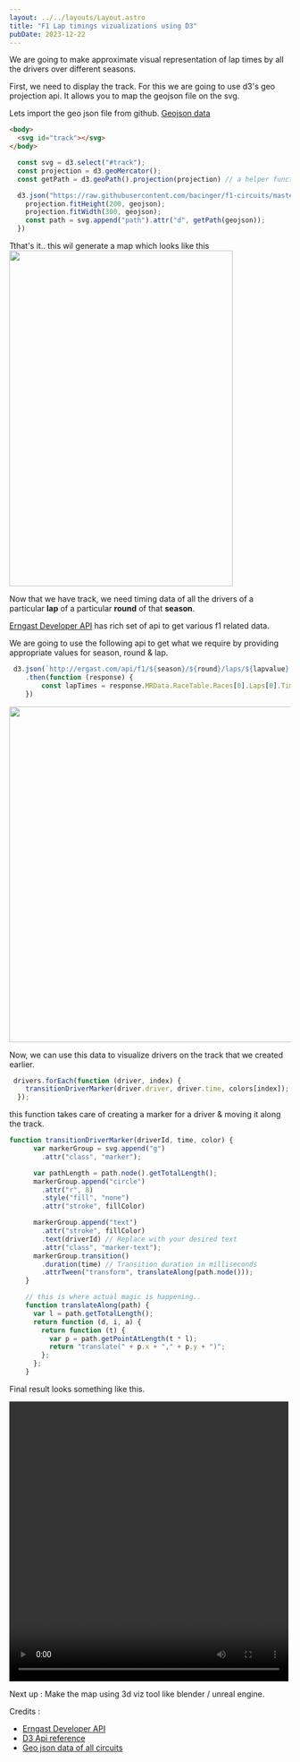 ```yaml
---
layout: ../../layouts/Layout.astro
title: "F1 Lap timings vizualizations using D3"
pubDate: 2023-12-22
---
```

We are going to make approximate visual representation of lap times by all the drivers over different seasons.

First, we need to display the track. For this we are going to use d3's geo projection api.
It allows you to map the geojson file on the svg.

Lets import the geo json file from github. 
[Geojson data](https://raw.githubusercontent.com/bacinger/f1-circuits/master/circuits)

```html
<body>
  <svg id="track"></svg>
</body>
```

```javascript
  const svg = d3.select("#track");
  const projection = d3.geoMercator();
  const getPath = d3.geoPath().projection(projection) // a helper function to get the path from the projected data.

  d3.json("https://raw.githubusercontent.com/bacinger/f1-circuits/master/circuits/gb-1948.geojson").then(function (geojson) {
    projection.fitHeight(200, geojson);
    projection.fitWidth(300, geojson);
    const path = svg.append("path").attr("d", getPath(geojson));
  })
```

Tthat's it.. this wil generate a map which looks like this
<img src="/images/track.png"  width="400" height="600" />

Now that we have track, we need timing data of all the drivers of a particular <b>lap</b> of a particular <b>round</b> of that <b>season</b>.

[Erngast Developer API](http://ergast.com/mrd/) has rich set of api to get various f1 related data.

We are going to use the following api to get what we require by providing appropriate values for season, round & lap.

```javascript
 d3.json(`http://ergast.com/api/f1/${season}/${round}/laps/${lapvalue}.json`)
    .then(function (response) {
        const lapTimes = response.MRData.RaceTable.Races[0].Laps[0].Timings;
    })
```

<img src="/images/timings.png"  width="800" height="600" />

Now, we can use this data to visualize drivers on the track that we created earlier.

```javascript
 drivers.forEach(function (driver, index) {
    transitionDriverMarker(driver.driver, driver.time, colors[index]);
  });
```

this function takes care of creating a marker for a driver & moving it along the track.

```javascript
function transitionDriverMarker(driverId, time, color) {
      var markerGroup = svg.append("g")
        .attr("class", "marker");

      var pathLength = path.node().getTotalLength();
      markerGroup.append("circle")
        .attr("r", 8)
        .style("fill", "none")
        .attr("stroke", fillColor)

      markerGroup.append("text")
        .attr("stroke", fillColor)
        .text(driverId) // Replace with your desired text
        .attr("class", "marker-text");
      markerGroup.transition()
        .duration(time) // Transition duration in milliseconds
        .attrTween("transform", translateAlong(path.node()));
    }

    // this is where actual magic is happening..
    function translateAlong(path) {
      var l = path.getTotalLength();
      return function (d, i, a) {
        return function (t) {
          var p = path.getPointAtLength(t * l);
          return "translate(" + p.x + "," + p.y + ")";
        };
      };
    }
```

Final result looks something like this.

<video width="500" height="500" controls>
  <source src="/videos/result.mov">
  Your browser does not support the video tag.
</video>

Next up :
  Make the map using 3d viz tool like blender / unreal engine.

Credits :

- [Erngast Developer API](http://ergast.com/mrd/)
- [D3 Api reference](https://github.com/d3/d3/blob/main/API.md)
- [Geo json data of all circuits](https://github.com/bacinger/f1-circuits/tree/master/circuits)
